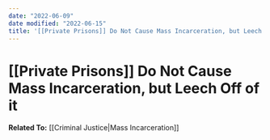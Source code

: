 ```yaml
---
date: "2022-06-09"
date modified: "2022-06-15"
title: '[[Private Prisons]] Do Not Cause Mass Incarceration, but Leech Off of it'
---
```


# [[Private Prisons]] Do Not Cause Mass Incarceration, but Leech Off of it
**Related To:** [[Criminal Justice|Mass Incarceration]]
